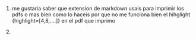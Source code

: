 1. me gustaria saber que extension de markdown usais para imprimir los pdfs o mas bien como lo haceis por que no me funciona bien el hihglight {highlight=[4,8,....]} en el pdf que imprimo

2. 